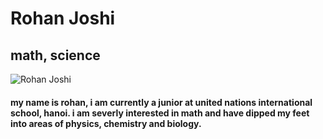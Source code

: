 # Rohan Joshi
## math, science
![Rohan Joshi](https://github.com/rodabro123/rojoshi.github.io/assets/123524713/e31919cb-31ef-4d49-b614-2f66632f3f3d) 
#### my name is rohan, i am currently a junior at united nations international school, hanoi. i am severly interested in math and have dipped my feet into areas of physics, chemistry and biology. 
